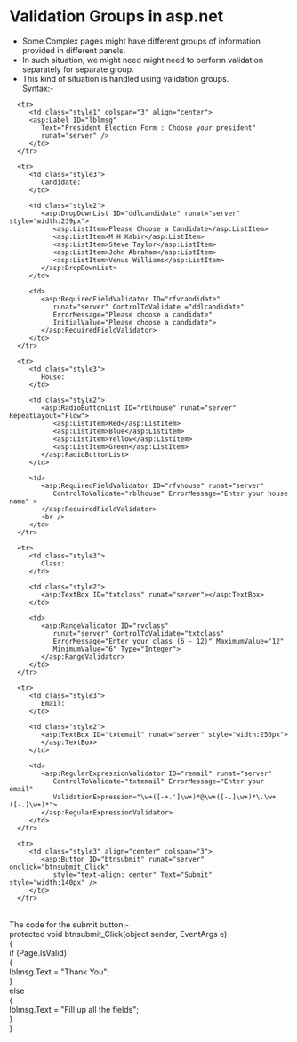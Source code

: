# Validation Groups in asp.net
- Some Complex pages might have different groups of information provided in different panels.
- In such situation, we might need might need to perform validation separately for separate group.
- This kind of situation is handled using validation groups.<br>
Syntax:-
<form id="form1" runat="server">

   <table style="width: 66%;">
   
      <tr>
         <td class="style1" colspan="3" align="center">
         <asp:Label ID="lblmsg" 
            Text="President Election Form : Choose your president" 
            runat="server" />
         </td>
      </tr>

      <tr>
         <td class="style3">
            Candidate:
         </td>

         <td class="style2">
            <asp:DropDownList ID="ddlcandidate" runat="server"  style="width:239px">
               <asp:ListItem>Please Choose a Candidate</asp:ListItem>
               <asp:ListItem>M H Kabir</asp:ListItem>
               <asp:ListItem>Steve Taylor</asp:ListItem>
               <asp:ListItem>John Abraham</asp:ListItem>
               <asp:ListItem>Venus Williams</asp:ListItem>
            </asp:DropDownList>
         </td>

         <td>
            <asp:RequiredFieldValidator ID="rfvcandidate" 
               runat="server" ControlToValidate ="ddlcandidate"
               ErrorMessage="Please choose a candidate" 
               InitialValue="Please choose a candidate">
            </asp:RequiredFieldValidator>
         </td>
      </tr>

      <tr>
         <td class="style3">
            House:
         </td>

         <td class="style2">
            <asp:RadioButtonList ID="rblhouse" runat="server" RepeatLayout="Flow">
               <asp:ListItem>Red</asp:ListItem>
               <asp:ListItem>Blue</asp:ListItem>
               <asp:ListItem>Yellow</asp:ListItem>
               <asp:ListItem>Green</asp:ListItem>
            </asp:RadioButtonList>
         </td>

         <td>
            <asp:RequiredFieldValidator ID="rfvhouse" runat="server" 
               ControlToValidate="rblhouse" ErrorMessage="Enter your house name" >
            </asp:RequiredFieldValidator>
            <br />
         </td>
      </tr>

      <tr>
         <td class="style3">
            Class:
         </td>

         <td class="style2">
            <asp:TextBox ID="txtclass" runat="server"></asp:TextBox>
         </td>

         <td>
            <asp:RangeValidator ID="rvclass" 
               runat="server" ControlToValidate="txtclass" 
               ErrorMessage="Enter your class (6 - 12)" MaximumValue="12" 
               MinimumValue="6" Type="Integer">
            </asp:RangeValidator>
         </td>
      </tr>

      <tr>
         <td class="style3">
            Email:
         </td>

         <td class="style2">
            <asp:TextBox ID="txtemail" runat="server" style="width:250px">
            </asp:TextBox>
         </td>

         <td>
            <asp:RegularExpressionValidator ID="remail" runat="server" 
               ControlToValidate="txtemail" ErrorMessage="Enter your email" 
               ValidationExpression="\w+([-+.']\w+)*@\w+([-.]\w+)*\.\w+([-.]\w+)*">
            </asp:RegularExpressionValidator>
         </td>
      </tr>

      <tr>
         <td class="style3" align="center" colspan="3">
            <asp:Button ID="btnsubmit" runat="server" onclick="btnsubmit_Click" 
               style="text-align: center" Text="Submit" style="width:140px" />
         </td>
      </tr>
   </table>
   <asp:ValidationSummary ID="ValidationSummary1" runat="server" 
      DisplayMode ="BulletList" ShowSummary ="true" HeaderText="Errors:" />
</form>

The code for the submit button:-<br>
protected void btnsubmit_Click(object sender, EventArgs e)<br>
{<br>
   if (Page.IsValid)<br>
   {<br>
      lblmsg.Text = "Thank You";<br>
   }<br>
   else<br>
   {<br>
      lblmsg.Text = "Fill up all the fields";<br>
   }<br>
}
